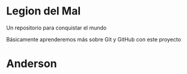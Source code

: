# Legion del Mal
Un repositorio para conquistar el mundo

Básicamente aprenderemos más sobre Git y GitHub con este proyecto


# Anderson
